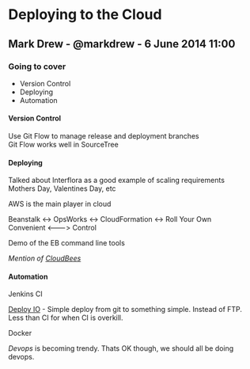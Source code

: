 # Deploying to the Cloud

## Mark Drew - @markdrew - 6 June 2014 11:00

### Going to cover

- Version Control
- Deploying
- Automation

#### Version Control

Use Git Flow to manage release and deployment branches  
Git Flow works well in SourceTree  

#### Deploying

Talked about Interflora as a good example of scaling requirements  
Mothers Day, Valentines Day, etc

AWS is the main player in cloud

Beanstalk <-> OpsWorks <-> CloudFormation <-> Roll Your Own  
Convenient <---> Control

Demo of the EB command line tools

*Mention of [CloudBees](http://www.cloudbees.com)*

#### Automation

Jenkins CI

[Deploy IO](http://dploy.io) - Simple deploy from git to something simple. Instead of FTP. Less than CI for when CI is overkill.

Docker

*Devops* is becoming trendy. Thats OK though, we should all be doing devops.

